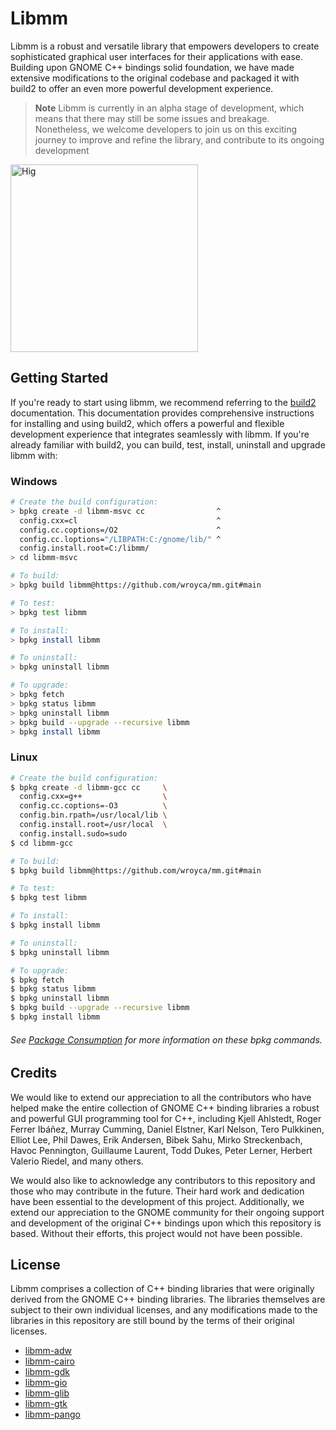 # Libmm

Libmm is a robust and versatile library that empowers developers to create
sophisticated graphical user interfaces for their applications with ease.
Building upon GNOME C++ bindings solid foundation, we have made extensive
modifications to the original codebase and packaged it with build2 to offer an
even more powerful development experience. 

> **Note**
> Libmm is currently in an alpha stage of development, which means that there may still be some issues and breakage. Nonetheless, we welcome developers to join us on this exciting journey to improve and refine the library, and contribute to its ongoing development

<img src="https://developer.gnome.org/hig/_images/hig.svg" alt="Hig" height="300">

## Getting Started 

If you're ready to start using libmm, we recommend referring to  the [build2](https://build2.org/build2-toolchain/doc/build2-toolchain-intro.xhtml#preface) documentation. This documentation provides comprehensive instructions for installing and using build2, which offers a powerful and flexible development experience that integrates seamlessly with libmm. If you're already familiar with build2, you can build, test, install, uninstall and upgrade libmm with:

### Windows
```bash
# Create the build configuration:
> bpkg create -d libmm-msvc cc                ^
  config.cxx=cl                               ^
  config.cc.coptions=/O2                      ^
  config.cc.loptions="/LIBPATH:C:/gnome/lib/" ^
  config.install.root=C:/libmm/
> cd libmm-msvc

# To build:
> bpkg build libmm@https://github.com/wroyca/mm.git#main

# To test:
> bpkg test libmm

# To install:
> bpkg install libmm

# To uninstall:
> bpkg uninstall libmm

# To upgrade:
> bpkg fetch
> bpkg status libmm
> bpkg uninstall libmm
> bpkg build --upgrade --recursive libmm
> bpkg install libmm
```

### Linux
```bash
# Create the build configuration:
$ bpkg create -d libmm-gcc cc     \
  config.cxx=g++                  \
  config.cc.coptions=-O3          \
  config.bin.rpath=/usr/local/lib \
  config.install.root=/usr/local  \
  config.install.sudo=sudo
$ cd libmm-gcc

# To build:
$ bpkg build libmm@https://github.com/wroyca/mm.git#main

# To test:
$ bpkg test libmm

# To install:
$ bpkg install libmm

# To uninstall:
$ bpkg uninstall libmm

# To upgrade:
$ bpkg fetch
$ bpkg status libmm
$ bpkg uninstall libmm
$ bpkg build --upgrade --recursive libmm
$ bpkg install libmm
```

###### See [Package Consumption](https://build2.org/build2-toolchain/doc/build2-toolchain-intro.xhtml#guide-consume-pkg) for more information on these bpkg commands.  

## Credits
We would like to extend our appreciation to all the contributors who have helped make the entire collection of GNOME C++ binding libraries a robust and powerful GUI programming tool for C++, including Kjell Ahlstedt, Roger Ferrer Ibáñez, Murray Cumming, Daniel Elstner, Karl Nelson, Tero Pulkkinen, Elliot Lee, Phil Dawes, Erik Andersen, Bibek Sahu, Mirko Streckenbach, Havoc Pennington, Guillaume Laurent, Todd Dukes, Peter Lerner, Herbert Valerio Riedel, and many others.

We would also like to acknowledge any contributors to this repository and those who may contribute in the future. Their hard work and dedication have been essential to the development of this project. Additionally, we extend our appreciation to the GNOME community for their ongoing support and development of the original C++ bindings upon which this repository is based. Without their efforts, this project would not have been possible.

## License
Libmm comprises a collection of C++ binding libraries that were originally derived from the GNOME C++ binding libraries. The libraries themselves are subject to their own individual licenses, and any modifications made to the libraries in this repository are still bound by the terms of their original licenses.

* [libmm-adw](libmm-cairo/LICENSE.md)
* [libmm-cairo](libmm-cairo/LICENSE.md)
* [libmm-gdk](libmm-gdk/LICENSE.md)
* [libmm-gio](libmm-gio/LICENSE.md)
* [libmm-glib](libmm-glib/LICENSE.md)
* [libmm-gtk](libmm-gtk/LICENSE.md)
* [libmm-pango](libmm-pango/LICENSE.md)
